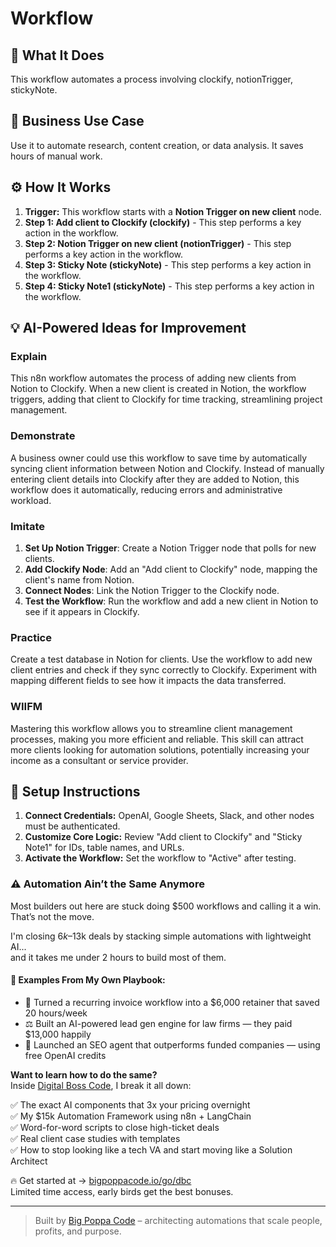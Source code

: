 # Workflow

## 🚀 What It Does
This workflow automates a process involving clockify, notionTrigger, stickyNote.

## 💼 Business Use Case
Use it to automate research, content creation, or data analysis. It saves hours of manual work.

## ⚙️ How It Works
1.  **Trigger:** This workflow starts with a **Notion Trigger on new client** node.
2. **Step 1: Add client to Clockify (clockify)** - This step performs a key action in the workflow.
3. **Step 2: Notion Trigger on new client (notionTrigger)** - This step performs a key action in the workflow.
4. **Step 3: Sticky Note (stickyNote)** - This step performs a key action in the workflow.
5. **Step 4: Sticky Note1 (stickyNote)** - This step performs a key action in the workflow.

## 💡 AI-Powered Ideas for Improvement
### Explain
This n8n workflow automates the process of adding new clients from Notion to Clockify. When a new client is created in Notion, the workflow triggers, adding that client to Clockify for time tracking, streamlining project management.

### Demonstrate
A business owner could use this workflow to save time by automatically syncing client information between Notion and Clockify. Instead of manually entering client details into Clockify after they are added to Notion, this workflow does it automatically, reducing errors and administrative workload.

### Imitate
1. **Set Up Notion Trigger**: Create a Notion Trigger node that polls for new clients.
2. **Add Clockify Node**: Add an "Add client to Clockify" node, mapping the client's name from Notion.
3. **Connect Nodes**: Link the Notion Trigger to the Clockify node.
4. **Test the Workflow**: Run the workflow and add a new client in Notion to see if it appears in Clockify.

### Practice
Create a test database in Notion for clients. Use the workflow to add new client entries and check if they sync correctly to Clockify. Experiment with mapping different fields to see how it impacts the data transferred.

### WIIFM
Mastering this workflow allows you to streamline client management processes, making you more efficient and reliable. This skill can attract more clients looking for automation solutions, potentially increasing your income as a consultant or service provider.

## 🔧 Setup Instructions
1. **Connect Credentials:** OpenAI, Google Sheets, Slack, and other nodes must be authenticated.
2. **Customize Core Logic:** Review "Add client to Clockify" and "Sticky Note1" for IDs, table names, and URLs.
3. **Activate the Workflow:** Set the workflow to "Active" after testing.

### ⚠️ Automation Ain’t the Same Anymore

Most builders out here are stuck doing $500 workflows and calling it a win.  
That’s not the move.  

I'm closing $6k–$13k deals by stacking simple automations with lightweight AI...  
and it takes me under 2 hours to build most of them.

#### 🧠 Examples From My Own Playbook:
- 🔁 Turned a recurring invoice workflow into a $6,000 retainer that saved 20 hours/week  
- ⚖️ Built an AI-powered lead gen engine for law firms — they paid $13,000 happily  
- 🚀 Launched an SEO agent that outperforms funded companies — using free OpenAI credits  

**Want to learn how to do the same?**  
Inside [Digital Boss Code](https://bigpoppacode.io/go/dbc), I break it all down:

✅ The exact AI components that 3x your pricing overnight  
✅ My $15k Automation Framework using n8n + LangChain  
✅ Word-for-word scripts to close high-ticket deals  
✅ Real client case studies with templates  
✅ How to stop looking like a tech VA and start moving like a Solution Architect  

🔥 Get started at → [bigpoppacode.io/go/dbc](https://bigpoppacode.io/go/dbc)  
Limited time access, early birds get the best bonuses.

---
> Built by [Big Poppa Code](https://bigpoppacode.io) – architecting automations that scale people, profits, and purpose.
